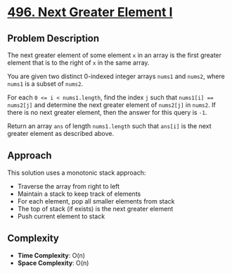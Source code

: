 # [496. Next Greater Element I](https://leetcode.com/problems/next-greater-element-i/)

## Problem Description

The next greater element of some element `x` in an array is the first greater element that is to the right of `x` in the same array.

You are given two distinct 0-indexed integer arrays `nums1` and `nums2`, where `nums1` is a subset of `nums2`.

For each `0 <= i < nums1.length`, find the index `j` such that `nums1[i] == nums2[j]` and determine the next greater element of `nums2[j]` in `nums2`. If there is no next greater element, then the answer for this query is `-1`.

Return an array `ans` of length `nums1.length` such that `ans[i]` is the next greater element as described above.

## Approach

This solution uses a monotonic stack approach:
- Traverse the array from right to left
- Maintain a stack to keep track of elements
- For each element, pop all smaller elements from stack
- The top of stack (if exists) is the next greater element
- Push current element to stack

## Complexity

- **Time Complexity**: O(n)
- **Space Complexity**: O(n)
